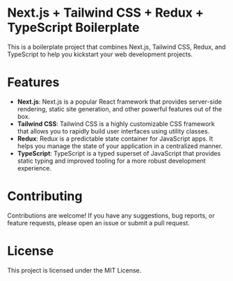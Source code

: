 # Next.js + Tailwind CSS + Redux + TypeScript Boilerplate

This is a boilerplate project that combines Next.js, Tailwind CSS, Redux, and TypeScript to help you kickstart your web development projects.

# Features

- **Next.js**: Next.js is a popular React framework that provides server-side rendering, static site generation, and other powerful features out of the box.
- **Tailwind CSS**: Tailwind CSS is a highly customizable CSS framework that allows you to rapidly build user interfaces using utility classes.
- **Redux**: Redux is a predictable state container for JavaScript apps. It helps you manage the state of your application in a centralized manner.
- **TypeScript**: TypeScript is a typed superset of JavaScript that provides static typing and improved tooling for a more robust development experience.

# Contributing

Contributions are welcome! If you have any suggestions, bug reports, or feature requests, please open an issue or submit a pull request.

# License

This project is licensed under the MIT License.
